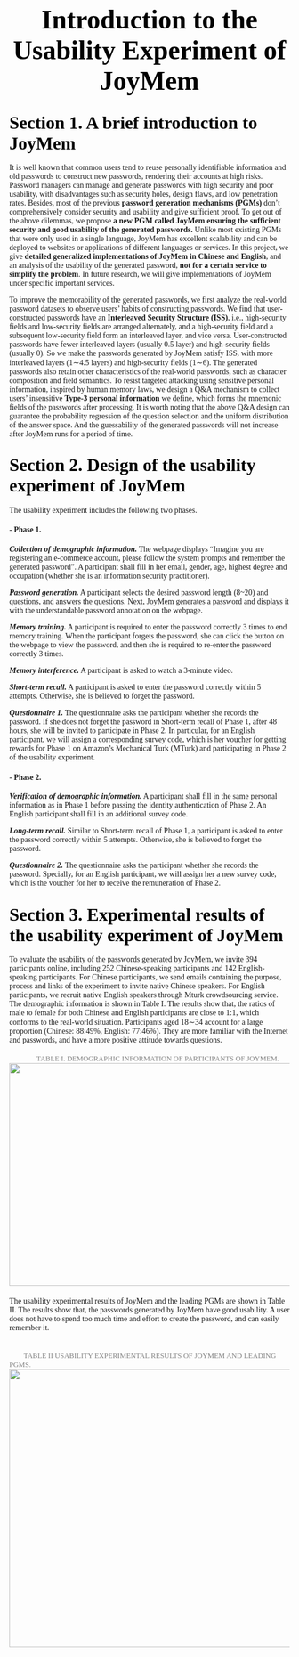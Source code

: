 # <center><font face="Times New Roman" color=black size=7>Introduction to the Usability Experiment of JoyMem</font></center>
## <font face="Times New Roman" color=black size=6>Section 1. A brief introduction to JoyMem</font>

<font face="Times New Roman">It is well known that common users tend to reuse personally identifiable information and old passwords to construct new passwords, rendering their accounts at high risks. Password managers can manage and generate passwords with high security and poor usability, with disadvantages such as security holes, design flaws, and low penetration rates. Besides, most of the previous **password generation mechanisms (PGMs)** don’t comprehensively consider security and usability and give sufficient proof. To get out of the above dilemmas, we propose **a new PGM called JoyMem ensuring the sufficient security and good usability of the generated passwords.** Unlike most existing PGMs that were only used in a single language, JoyMem has excellent scalability and can be deployed to websites or applications of different languages or services. In this project, we give **detailed generalized implementations of JoyMem in Chinese and English**, and an analysis of the usability of the generated password, **not for a certain service to simplify the problem**. In future research, we will give implementations of JoyMem under specific important services. </font>

<font face="Times New Roman">To improve the memorability of the generated passwords, we first analyze the real-world password datasets to observe users’ habits of constructing passwords. We find that user-constructed passwords have an **Interleaved Security Structure (ISS)**, i.e., high-security fields and low-security fields are arranged alternately, and a high-security field and a subsequent low-security field form an interleaved layer, and vice versa. User-constructed passwords have fewer interleaved layers (usually 0.5 layer) and high-security fields (usually 0). So we make the passwords generated by JoyMem satisfy ISS, with more interleaved layers (1∼4.5 layers) and high-security fields (1∼6). The generated passwords also retain other characteristics of the real-world passwords, such as character composition and field semantics. To resist targeted attacking using sensitive personal information, inspired by human memory laws, we design a Q&A mechanism to collect users’ insensitive **Type-3 personal information** we define, which forms the mnemonic fields of the passwords after processing. It is worth noting that the above Q&A design can guarantee the probability regression of the question selection and the uniform distribution of the answer space. And the guessability of the generated passwords will not increase after JoyMem runs for a period of time. </font>


## <font face="Times New Roman" color=black size=6>Section 2. Design of the usability experiment of JoyMem</font>
<font face="Times New Roman">The usability experiment includes the following two phases.</font>

#### <font face="Times New Roman">**- Phase 1.**</font>
<font face="Times New Roman">

***Collection of demographic information.*** The webpage displays “Imagine you are registering an e-commerce account, please follow the system prompts and remember the generated password”. A participant shall fill in her email, gender, age, highest degree and occupation (whether she is an information security practitioner).

***Password generation.*** A participant selects the desired password length (8~20) and questions, and answers the questions. Next, JoyMem generates a password and displays it with the understandable password annotation on the webpage. 

***Memory training.*** A participant is required to enter the password correctly 3 times to end memory training. When the participant forgets the password, she can click the button on the webpage to view the password, and then she is required to re-enter the password correctly 3 times.

***Memory interference.*** A participant is asked to watch a 3-minute video.

***Short-term recall.*** A participant is asked to enter the password correctly within 5 attempts. Otherwise, she is believed to forget the password.

***Questionnaire 1.*** The questionnaire asks the participant whether she records the password. If she does not forget the password in Short-term recall of Phase 1, after 48 hours, she will be invited to participate in Phase 2. In particular, for an English participant, we will assign a corresponding survey code, which is her voucher for getting rewards for Phase 1 on Amazon’s Mechanical Turk (MTurk) and participating in Phase 2 of the usability experiment.</font>

#### <font face="Times New Roman">**- Phase 2.**</font>
<font face="Times New Roman">

***Verification of demographic information.*** A participant shall fill in the same personal information as in Phase 1 before passing the identity authentication of Phase 2. An English participant shall fill in an additional survey code. 

***Long-term recall.*** Similar to Short-term recall of Phase 1, a participant is asked to enter the password correctly within 5 attempts. Otherwise, she is believed to forget the password. 

***Questionnaire 2.*** The questionnaire asks the participant whether she records the password. Specially, for an English participant, we will assign her a new survey code, which is the voucher for her to receive the remuneration of Phase 2. 
</font>

## <font face="Times New Roman" color=black size=6>Section 3.  Experimental results of the usability experiment of JoyMem</font>
<font face="Times New Roman">
To evaluate the usability of the passwords generated by JoyMem, we invite 394 participants online, including 252 Chinese-speaking participants and 142 English-speaking participants. For Chinese participants, we send emails containing the purpose, process and links of the experiment to invite native Chinese speakers. For English participants, we recruit native English speakers through Mturk crowdsourcing service. The demographic information is shown in Table I. The results show that, the ratios of male to female for both Chinese and English participants are close to 1:1, which conforms to the real-world situation. Participants aged 18∼34 account for a large proportion (Chinese: 88:49%, English: 77:46%). They are more familiar with the Internet and passwords, and have a more positive attitude towards questions. 
</font>
</br>
</br>
 <font face="Times New Roman" color=gray lign="center"size=2> &nbsp &nbsp &nbsp &nbsp &nbsp &nbsp &nbsp &nbspTABLE  I.  DEMOGRAPHIC INFORMATION OF PARTICIPANTS OF JOYMEM.</font>

<img src=C:\Users\lx\Desktop\github\1.png lign=center width = "534" height = "400" />
<font face="Times New Roman">
</br>
</br>
The usability experimental results of JoyMem and the leading PGMs are shown in Table II. The results show that, the passwords generated by JoyMem have good usability. A user does not have to spend too much time and effort to create the password, and can easily remember it.
</font>

</br>
</br>
</br>
<font face="Times New Roman" color=gray  lign=center size=2> &nbsp &nbsp &nbsp &nbsp TABLE  II  USABILITY EXPERIMENTAL RESULTS OF JOYMEM AND LEADING PGMS.</font>
<img src=C:\Users\lx\Desktop\github\2.png lign=center width = "511.25" height = "500"/>



 




